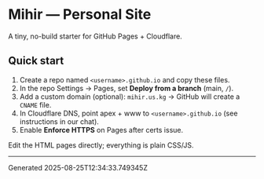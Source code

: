 # Mihir — Personal Site

A tiny, no-build starter for GitHub Pages + Cloudflare.

## Quick start
1. Create a repo named `<username>.github.io` and copy these files.
2. In the repo Settings → Pages, set **Deploy from a branch** (main, `/`).
3. Add a custom domain (optional): `mihir.us.kg` → GitHub will create a `CNAME` file.
4. In Cloudflare DNS, point apex + www to `<username>.github.io` (see instructions in our chat).
5. Enable **Enforce HTTPS** on Pages after certs issue.

Edit the HTML pages directly; everything is plain CSS/JS.

---
Generated 2025-08-25T12:34:33.749345Z
